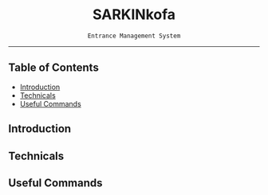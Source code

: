 <div align="center">
    <h1>SARKINkofa</h1>
    <code>Entrance Management System</code>
</div>
<hr>

## Table of Contents
- [Introduction](#introduction)
- [Technicals](#technicals)
- [Useful Commands](#useful-commands)

## Introduction

## Technicals

## Useful Commands